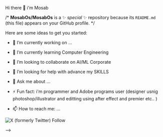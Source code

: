 Hi there 👋 i'm Mosab


/* **MosabOs/MosabOs** is a ✨ _special_ ✨ repository because its `README.md` (this file) appears on your GitHub profile. */

Here are some ideas to get you started:

- 🔭 I’m currently working on ...
- 🌱 I’m currently learning Computer Engineering
- 👯 I’m looking to collaborate on AI/ML Corporate
- 🤔 I’m looking for help with advance my SKILLS
- 💬 Ask me about ...
- ⚡ Fun fact: i'm programmer and Adobe programs user (designer usnig photoshop/illustrator and editting using after effect and premier etc.. )

- 📫 How to reach me: ...

![X (formerly Twitter) Follow](https://img.shields.io/twitter/follow/test)

-->
